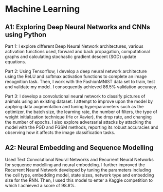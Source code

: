 # Machine Learning

## A1: Exploring Deep Neural Networks and CNNs using Python
Part 1: I explore different Deep Neural Network architectures, various activation functions used, forward and back propagation, computational graphs and calculating stochastic gradient descent (SGD) update equations.

Part 2: Using Tensorflow, I develop a deep neural network architecture using the ReLU and softmax activation functions to complete an image recognition task. Then, I work with the FashionMNIST data set to train, test and validate my model. I consequently achieved 86.5% validation accuracy.

Part 3: I develop a convolutional neural network to classify pictures of animals using an existing dataset. I attempt to improve upon the model by applying data augmentation and tuning hyperparameters such as the optimizer, the batch size, the learning rate, the number of filters, the type of weight initialization technique (He or Xavier), the drop rate, and changing the number of epochs. I also explore adversarial attacks by attacking the model with the PGD and FGSM methods, reporting its robust accuracies and observing how it affects the image classification tasks.

## A2: Neural Embedding and Sequence Modelling
Used Text Convolutional Neural Networks and Recurrent Neural Networks for sequence modelling and neural embedding. I further improved the Recurrent Neural Network developed by tuning the parameters including the cell type, embedding model, state sizes, network type and embedding size for the RNN. Then, I used this model to enter a Kaggle competition to which I achieved a score of 98.8%.
